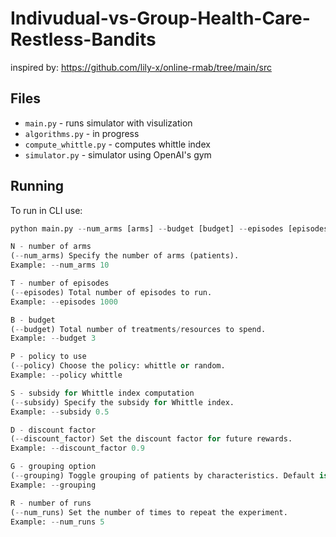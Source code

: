 # Indivudual-vs-Group-Health-Care-Restless-Bandits

inspired by: https://github.com/lily-x/online-rmab/tree/main/src


## Files
- `main.py` - runs simulator with visulization
- `algorithms.py` - in progress
- `compute_whittle.py` - computes whittle index
- `simulator.py` - simulator using OpenAI's gym

## Running
To run in CLI use:  

```python
python main.py --num_arms [arms] --budget [budget] --episodes [episodes] --policy [whittle/random] --subsidy [subsidy] --discount_factor [discount_factor] --grouping --num_runs [runs]

N - number of arms
(--num_arms) Specify the number of arms (patients).
Example: --num_arms 10

T - number of episodes
(--episodes) Total number of episodes to run.
Example: --episodes 1000

B - budget
(--budget) Total number of treatments/resources to spend.
Example: --budget 3

P - policy to use
(--policy) Choose the policy: whittle or random.
Example: --policy whittle

S - subsidy for Whittle index computation
(--subsidy) Specify the subsidy for Whittle index.
Example: --subsidy 0.5

D - discount factor
(--discount_factor) Set the discount factor for future rewards.
Example: --discount_factor 0.9

G - grouping option
(--grouping) Toggle grouping of patients by characteristics. Default is False.
Example: --grouping

R - number of runs
(--num_runs) Set the number of times to repeat the experiment.
Example: --num_runs 5
